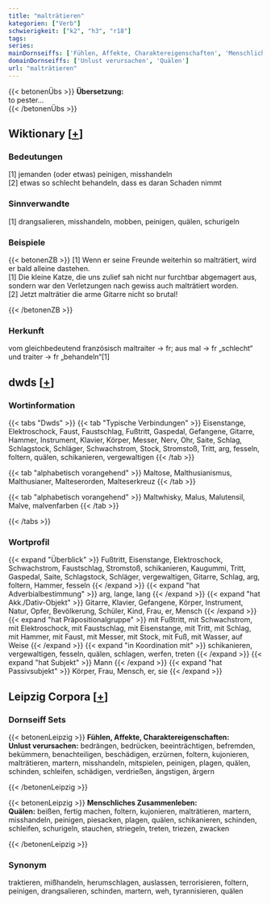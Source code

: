 ```yaml
---
title: "malträtieren"
kategorien: ["Verb"]
schwierigkeit: ["k2", "h3", "r18"]
tags:
series:
mainDornseiffs: ['Fühlen, Affekte, Charaktereigenschaften', 'Menschliches Zusammenleben']
domainDornseiffs: ['Unlust verursachen', 'Quälen']
url: "malträtieren"
---
```


{{< betonenÜbs >}}
**Übersetzung:**  
to pester...  
{{< /betonenÜbs >}}

## Wiktionary [[+](https://de.wiktionary.org/wiki/malträtieren)]

### Bedeutungen
[1] jemanden (oder etwas) peinigen, misshandeln  
[2] etwas so schlecht behandeln, dass es daran Schaden nimmt  

### Sinnverwandte
[1] drangsalieren, misshandeln, mobben, peinigen, quälen, schurigeln  

### Beispiele
{{< betonenZB >}}
[1] Wenn er seine Freunde weiterhin so malträtiert, wird er bald alleine dastehen.  
[1] Die kleine Katze, die uns zulief sah nicht nur furchtbar abgemagert aus, sondern war den Verletzungen nach gewiss auch malträtiert worden.  
[2] Jetzt malträtier die arme Gitarre nicht so brutal!  

{{< /betonenZB >}}
### Herkunft
vom gleichbedeutend französisch maltraiter → fr; aus mal → fr „schlecht“ und traiter → fr „behandeln“[1]  



## dwds [[+](https://www.dwds.de/wb/malträtieren)]

### Wortinformation
{{< tabs "Dwds" >}}
{{< tab "Typische Verbindungen" >}}
Eisenstange, Elektroschock, Faust, Faustschlag, Fußtritt, Gaspedal, Gefangene, Gitarre, Hammer, Instrument, Klavier, Körper, Messer, Nerv, Ohr, Saite, Schlag, Schlagstock, Schläger, Schwachstrom, Stock, Stromstoß, Tritt, arg, fesseln, foltern, quälen, schikanieren, vergewaltigen
{{< /tab >}}

{{< tab "alphabetisch vorangehend" >}}
Maltose, Malthusianismus, Malthusianer, Malteserorden, Malteserkreuz
{{< /tab >}}

{{< tab "alphabetisch vorangehend" >}}
Maltwhisky, Malus, Malutensil, Malve, malvenfarben
{{< /tab >}}

{{< /tabs >}}

### Wortprofil
{{< expand "Überblick" >}} Fußtritt, Eisenstange, Elektroschock, Schwachstrom, Faustschlag, Stromstoß, schikanieren, Kaugummi, Tritt, Gaspedal, Saite, Schlagstock, Schläger, vergewaltigen, Gitarre, Schlag, arg, foltern, Hammer, fesseln {{< /expand >}}
{{< expand "hat Adverbialbestimmung" >}} arg, lange, lang {{< /expand >}}
{{< expand "hat Akk./Dativ-Objekt" >}} Gitarre, Klavier, Gefangene, Körper, Instrument, Natur, Opfer, Bevölkerung, Schüler, Kind, Frau, er, Mensch {{< /expand >}}
{{< expand "hat Präpositionalgruppe" >}} mit Fußtritt, mit Schwachstrom, mit Elektroschock, mit Faustschlag, mit Eisenstange, mit Tritt, mit Schlag, mit Hammer, mit Faust, mit Messer, mit Stock, mit Fuß, mit Wasser, auf Weise {{< /expand >}}
{{< expand "in Koordination mit" >}} schikanieren, vergewaltigen, fesseln, quälen, schlagen, werfen, treten {{< /expand >}}
{{< expand "hat Subjekt" >}} Mann {{< /expand >}}
{{< expand "hat Passivsubjekt" >}} Körper, Frau, Mensch, er, sie {{< /expand >}}

## Leipzig Corpora [[+](https://corpora.uni-leipzig.de/en/res?word=malträtieren&corpusId=deu_newscrawl-public_2018)]

### Dornseiff Sets
{{< betonenLeipzig >}}
**Fühlen, Affekte, Charaktereigenschaften:**  
**Unlust verursachen:** bedrängen, bedrücken, beeinträchtigen, befremden, bekümmern, benachteiligen, beschädigen, erzürnen, foltern, kujonieren, malträtieren, martern, misshandeln, mitspielen, peinigen, plagen, quälen, schinden, schleifen, schädigen, verdrießen, ängstigen, ärgern  

{{< /betonenLeipzig >}}


{{< betonenLeipzig >}}
**Menschliches Zusammenleben:**  
**Quälen:** beißen, fertig machen, foltern, kujonieren, malträtieren, martern, misshandeln, peinigen, piesacken, plagen, quälen, schikanieren, schinden, schleifen, schurigeln, stauchen, striegeln, treten, triezen, zwacken  

{{< /betonenLeipzig >}}

### Synonym
traktieren, mißhandeln, herumschlagen, auslassen, terrorisieren, foltern, peinigen, drangsalieren, schinden, martern, weh, tyrannisieren, quälen

